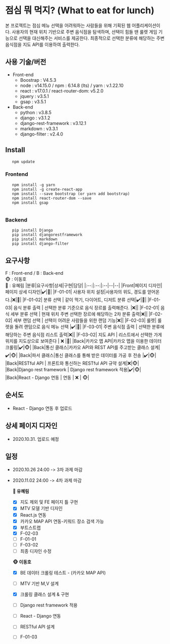 # 점심 뭐 먹지? (What to eat for lunch)

본 프로젝트는 점심 메뉴 선택을 어려워하는 사람들을 위해 기획된 웹 어플리케이션이다. 사용자의 현재 위치 기반으로 주변 음식점을 탐색하며, 선택이 힘들 땐 룰렛 게임 기능으로 선택을 대신해주는 서비스를 제공한다. 최종적으로 선택한 분류에 해당하는 주변 음식점을 지도 API를 이용하여 출력한다.   

## 사용 기술/버전
* Front-end
  * Boostrap : V4.5.3
  * node : v14.15.0 / npm : 6.14.8 (lts) / yarn : v.1.22.10
  * react : v17.0.1 / react-router-dom: v5.2.0
  * jquery : v3.5.1
  * gsap :  v3.5.1
* Back-end
  * python : v3.8.5
  * django : v3.1.2
  * django-rest-framework : v3.12.1
  * markdown : v3.3.1
  * django-filter : v2.4.0


## Install
```
   npm update
```
### Frontend
```
   npm install -g yarn
   npm install -g create-react-app
   npm install --save bootstrap (or yarn add bootstrap)
   npm install react-router-dom --save
   npm install gsap
   
```
### Backend
```
   pip install Django
   pip install djangorestframework
   pip install markdown
   pip install django-filter
```

## 요구사항
F : Front-end / B : Back-end   
🐵 : 이동호   
🐰 : 유혜림
|분류|요구사항|상세|구현|담당|
|:--:|:--:|:--|--|--|
|Front|페이지 디자인|페이지 상세 디자인|:heavy_check_mark:|🐰| 
|F-01-01| 사용자 위치 설정|사용자의 위도, 경도를 얻어온다.|:x:|🐰|
|F-01-02| 분류 선택 | 같이 먹기, 다이어트, 디저트 분류 선택|:heavy_check_mark:|🐰|
|F-01-03| 음식 분류 출력 | 선택한 분류 기준으로 음식 장르를 출력해준다. |:x:||
|F-02-01| 음식 세부 분류 선택 | 현재 위치 주변 선택한 장르에 해당하는 2차 분류 출력|:x:||
|F-02-02| 세부 랜덤 선택 | 선택이 어려운 사람들을 위한 랜덤 기능|:x:||
|F-02-03| 룰렛| 룰렛을 돌려 랜덤으로 음식 메뉴 선택 |:heavy_check_mark:|🐰|
|F-03-01| 주변 음식점 출력 | 선택한 분류에 해당하는 주변 음식점 리스트 출력|:x:||
|F-03-02| 지도 API | 리스트에서 선택한 가게 위치를 지도상으로 보여준다 | :x: |🐰|
|Back|카카오 맵 API|카카오 맵을 이용한 데이터 크롤링|:heavy_check_mark:|🐵|
|Back|통신 클래스|카카오 API와 REST API를 주고받는 클래스 설계|:heavy_check_mark:|🐵|
|Back|파서 클래스|통신 클래스를 통해 받은 데이터를 가공 후 전송 |:heavy_check_mark:|🐵|
|Back|RESTful API | 프론트와 통신하는 RESTful API 규약 설계|:x:|🐵|
|Back|Django rest framework | Django rest framework 적용|:heavy_check_mark:|🐵|
|Back|React - Django 연동 | 연동 | :x: | 🐵|


## 순서도
* React - Django 연동 후 업로드

## 상세 페이지 디자인
* 2020.10.31. 업로드 예정


## 일정
* 2020.10.26 24:00 -> 3차 과제 마감
* 2020.11.02 24:00 -> 4차 과제 마감

   **🐰 유혜림**
   - [x] 지도 제외 및 FE 페이지 틀 구현
   - [x] MTV 모델 기반 디자인
   - [x] React.js 연동
   - [x] 카카오 MAP API 연동-키워드 장소 검색 가능
   - [x] 부트스트랩 
   - [x] F-02-03
   - [ ] F-01-01
   - [ ] F-03-02
   - [ ] 최종 디자인 수정

   **🐵 이동호**
   - [x] BE 데이터 크롤링 테스트 - (카카오 MAP API)
   - [ ] MTV 기반 M,V 설계
   - [x] 크롤링 클래스 설계 & 구현
   - [ ] Django rest framework 적용
   - [ ] React - Django 연동
   - [ ] RESTful API 설계
   - [ ] F-01-03
   


